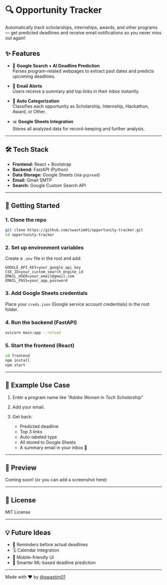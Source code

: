 
# 🔍 Opportunity Tracker

Automatically track scholarships, internships, awards, and other programs — get predicted deadlines and receive email notifications so you never miss out again!

## ✨ Features

- 🔎 **Google Search + AI Deadline Prediction**  
  Parses program-related webpages to extract past dates and predicts upcoming deadlines.

- 📧 **Email Alerts**  
  Users receive a summary and top links in their inbox instantly.

- 🧠 **Auto Categorization**  
  Classifies each opportunity as Scholarship, Internship, Hackathon, Award, or Other.

- 📊 **Google Sheets Integration**  
  Stores all analyzed data for record-keeping and further analysis.

---

## 🛠️ Tech Stack

- **Frontend:** React + Bootstrap  
- **Backend:** FastAPI (Python)  
- **Data Storage:** Google Sheets (via `gspread`)  
- **Email:** Gmail SMTP  
- **Search:** Google Custom Search API

---

## 🚀 Getting Started

### 1. Clone the repo
```bash
git clone https://github.com/swastim01/opportunity-tracker.git
cd opportunity-tracker
````

### 2. Set up environment variables

Create a `.env` file in the root and add:

```env
GOOGLE_API_KEY=your_google_api_key
CSE_ID=your_custom_search_engine_id
EMAIL_USER=your_email@gmail.com
EMAIL_PASS=your_app_password
```

### 3. Add Google Sheets credentials

Place your `creds.json` (Google service account credentials) in the root folder.

### 4. Run the backend (FastAPI)

```bash
uvicorn main:app --reload
```

### 5. Start the frontend (React)

```bash
cd frontend
npm install
npm start
```

---

## 📝 Example Use Case

1. Enter a program name like *"Adobe Women in Tech Scholarship"*
2. Add your email.
3. Get back:

   * Predicted deadline
   * Top 3 links
   * Auto-labeled type
   * All stored to Google Sheets
   * A summary email in your inbox 🎯

---

## 📸 Preview

Coming soon! (or you can add a screenshot here)

---

## 📄 License

MIT License

---

## 💡 Future Ideas

* 🔔 Reminders before actual deadlines
* 🗓️ Calendar integration
* 📱 Mobile-friendly UI
* 🧠 Smarter ML-based deadline prediction

---

Made with ❤️ by [@swastim01](https://github.com/swastim01)

